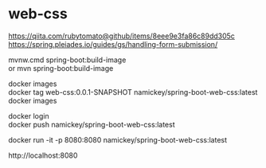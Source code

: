 # web-css

https://qiita.com/rubytomato@github/items/8eee9e3fa86c89dd305c  
https://spring.pleiades.io/guides/gs/handling-form-submission/  


mvnw.cmd spring-boot:build-image  
or
mvn spring-boot:build-image  

docker images  
docker tag web-css:0.0.1-SNAPSHOT namickey/spring-boot-web-css:latest  
docker images  

docker login  
docker push namickey/spring-boot-web-css:latest  

docker run -it -p 8080:8080 namickey/spring-boot-web-css:latest

http://localhost:8080

